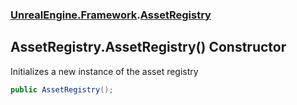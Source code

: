 ### [UnrealEngine.Framework](UnrealEngine_Framework.md 'UnrealEngine.Framework').[AssetRegistry](AssetRegistry.md 'UnrealEngine.Framework.AssetRegistry')
## AssetRegistry.AssetRegistry() Constructor
Initializes a new instance of the asset registry  
```csharp
public AssetRegistry();
```
